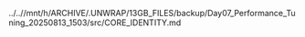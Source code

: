 ../..//mnt/h/ARCHIVE/.UNWRAP/13GB_FILES/backup/Day07_Performance_Tuning_20250813_1503/src/CORE_IDENTITY.md